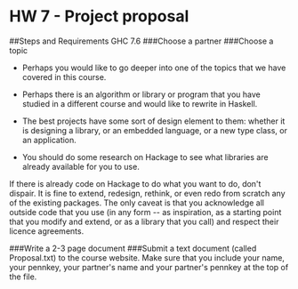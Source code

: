 HW 7 - Project proposal
=======================






##Steps and Requirements
GHC 7.6
###Choose a partner
###Choose a topic
- Perhaps you would like to go deeper into one of the topics that we have covered in this course.
- Perhaps there is an algorithm or library or program that you have studied in a different course and would like to rewrite in Haskell.


- The best projects have some sort of design element to them: whether it is designing a library, or an embedded language, or a new type class, or an application.


- You should do some research on Hackage to see what libraries are already available for you to use.

If there is already code on Hackage to do what you want to do, don't dispair. It is fine to extend, redesign, rethink, or even redo from scratch any of the existing packages. The only caveat is that you acknowledge all outside code that you use (in any form -- as inspiration, as a starting point that you modify and extend, or as a library that you call) and respect their licence agreements.


###Write a 2-3 page document
###Submit a text document
(called Proposal.txt) to the course website. Make sure that you include your name, your pennkey, your partner's name and your partner's pennkey at the top of the file.

